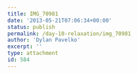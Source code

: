 ```yaml
---
title: IMG_70981
date: '2013-05-21T07:06:34+00:00'
status: publish
permalink: /day-10-relaxation/img_70981
author: 'Dylan Pavelko'
excerpt: ''
type: attachment
id: 584
---
```

<!DOCTYPE html PUBLIC "-//W3C//DTD HTML 4.0 Transitional//EN" "http://www.w3.org/TR/REC-html40/loose.dtd">
<?xml encoding="UTF-8">
